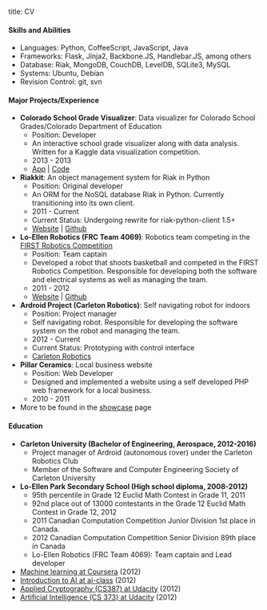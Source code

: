title: CV

#### Skills and Abilities ####

 - Languages: Python, CoffeeScript, JavaScript, Java
 - Frameworks: Flask, Jinja2, Backbone.JS, Handlebar.JS, among others
 - Database: Riak, MongoDB, CouchDB, LevelDB, SQLite3, MySQL
 - Systems: Ubuntu, Debian
 - Revision Control: git, svn

#### Major Projects/Experience ####

<ul>
  <li id="csgv">
    <strong>Colorado School Grade Visualizer</strong>: Data visualizer for Colorado School Grades/Colorado Department of Education
    <ul>
      <li>Position: Developer</li>
      <li>An interactive school grade visualizer along with data analysis. Written for a Kaggle data visualization competition.</li>
      <li>2013 - 2013</li>
      <li><a href="http://csgv.shuhaowu.com">App</a> | <a href="https://github.com/shuhaowu/csgv">Code</a></li>
    </ul>
  </li>
  <li id="riakkit">
  <strong>Riakkit</strong>: An object management system for Riak in Python
  <ul>
    <li>Position: Original developer</li>
    <li>An ORM for the NoSQL database Riak in Python. Currently transitioning into its own client.</li>
    <li>2011 - Current</li>
    <li>Current Status: Undergoing rewrite for riak-python-client 1.5+</li>
    <li><a href="http://shuhaowu.com/riakkit">Website</a> | <a href="https://github.com/shuhaowu/riakkit">Github</a></li>
  </ul>
  </li>
  <li id="loellenrobotics">
  <strong>Lo-Ellen Robotics (FRC Team 4069)</strong>: Robotics team competing in the <a href="http://usfirst.org" target="_blank">FIRST Robotics Competition</a>
  <ul>
    <li>Position: Team captain</li>
    <li>Developed a robot that shoots basketball and competed in the FIRST Robotics Competition. Responsible for developing both the software and electrical systems as well as managing the team.</li>
    <li>2011 - 2012</li>
    <li><a href="http://loellenrobotics.com">Website</a> |
    <a href="https://github.com/FRCTeam4069">Github</a></li>
  </ul>
  </li>
  <li id="ardroid">
  <strong>Ardroid Project (Carleton Robotics)</strong>: Self navigating robot for indoors
  <ul>
    <li>Position: Project manager</li>
    <li>Self navigating robot. Responsible for developing the software system on the robot and managing the team.</li>
    <li>2012 - Current</li>
    <li>Current Status: Prototyping with control interface</li>
    <li><a href="http://carletonrobotics.com">Carleton Robotics</a></li>
  </ul>
  </li>
  <li id="pillar">
  <strong>Pillar Ceramics</strong>: Local business website
  <ul>
    <li>Position: Web Developer</li>
    <li>Designed and implemented a website using a self developed PHP web framework for a local business.</li>
    <li>2010 - 2011</li>
  </ul>
  </li>
  <li>More to be found in the <a href="/showcase/">showcase</a> page</li>
</ul>

#### Education ####
 * **Carleton University (Bachelor of Engineering, Aerospace, 2012-2016)**
    * Project manager of Ardroid (autonomous rover) under the Carleton Robotics Club
    * Member of the Software and Computer Engineering Society of Carleton University
 * **Lo-Ellen Park Secondary School (High school diploma, 2008-2012)**
    * <span class="has-tip tip-top" title="Scored 75/100">95th percentile</span> in Grade 12 Euclid Math Contest in Grade 11, 2011
    * <span class="has-tip tip-top" title="Scored 82/100">92nd place</span> out of 13000 contestants in the Grade 12 Euclid Math Contest in Grade 12, 2012
    * 2011 Canadian Computation Competition Junior Division <span class="has-tip tip-top" title="Scored 75/75">1st place</span> in Canada.
    * 2012 Canadian Computation Competition Senior Division <span class="has-tip tip-top" title="Scored 57/75">89th place</span> in Canada
    * Lo-Ellen Robotics (FRC Team 4069): Team captain and Lead developer
 * [Machine learning at Coursera](http://ml-class.org) (2012)
 * [Introduction to AI at ai-class](http://ai-class.com) (2012)
 * [Applied Cryptography (CS387) at Udacity](http://www.udacity.com/overview/Course/cs387/CourseRev/apr2012) (2012)
 * [Artificial Intelligence (CS 373) at Udacity](http://www.udacity.com/overview/Course/cs373/CourseRev/apr2012) (2012)
